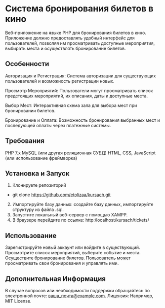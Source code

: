 # Система бронирования билетов в кино

Веб-приложение на языке PHP для бронирования билетов в кино. Приложение должно предоставлять удобный интерфейс для пользователей, позволяя им просматривать доступные мероприятия, выбирать места и осуществлять бронирование билетов.
## Особенности
Авторизация и Регистрация: Система авторизации для существующих пользователей и возможность регистрации новых.

Просмотр Мероприятий: Пользователи могут просматривать список предстоящих мероприятий, их описания, даты и доступные места.

Выбор Мест: Интерактивная схема зала для выбора мест при бронировании билетов.

Бронирование и Оплата: Возможность бронирования выбранных мест и последующей оплаты через платежные системы.
## Требования
PHP 7.x
MySQL (или другая реляционная СУБД)
HTML, CSS, JavaScript (или использование фреймворка)
## Установка и Запуск
1. Клонируете репозиторий 
- git clone https://github.com/etolizaa/kursach.git
2. Импортируйте базу данных: создайте базу данных, импортируйте структуру из файла .sql.
3. Запустите локальный веб-сервер с помощью XAMPP.
4. В браузере перейдите по ссылке:
   http:/localhost/kursach/tickets/
## Использование
Зарегистрируйте новый аккаунт или войдите в существующий.
Просмотрите список мероприятий, выберите событие и места.
Осуществите бронирование билетов.
Пользователь может просматривать свои бронирования и управлять ими.
## Дополнительная Информация
В случае вопросов или необходимости поддержки обращайтесь по электронной почте: ваша_почта@example.com.
Лицензия: Например, MIT License.
